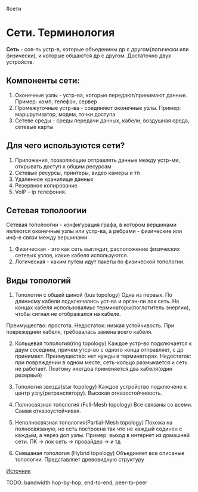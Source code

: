 \#сети

# Сети. Терминология

**Сеть** - сов-ть устр-в, которые объеденины др с другом(логически или физически), и которые общаются др с другом. Достаточно двух устройств.

## Компоненты сети:

1. Оконечные узлы - устр-ва, которые передают/принимают данные. Пример: комп, телефон, сервер
2. Промежуточные устр-ва - соединяют оконечные узлы. Пример: маршрутизатор, модем, точки доступа
3. Сетеве среды - среды передачи данных, кабели, воздушная среда, сетевые карты

## Для чего используются сети?
1. Приложения, позволяющие отправлять данные между устр-ми, открывать доступ к общим ресурсам
2. Сетевые ресурсы, принтеры, видео камеры и тп
3. Удаленное хранилище данных
4. Резервное копирование
5. VoIP - ip телефония.

## Сетевая тополоогии

Сетевая тополоогии - конфигурация графа, в котором вершинами являются оконечные узлы или устр-ва, а ребрами - физические или инф-е связи между вершинами.

1. Физическая - это как сеть выглядит, расположение физических сетевых узлов, какие кабеля используются.
2. Логическая - каким путем идут пакеты по физической топологии.

## Виды топологий

1. Топология с общей шиной (bus topology)
Одна из первых. По длинному кабели подключались уст-ва и орган-ли лок сеть. На концах кабеля использовалиьс терминаторы(поглотитель энергии), чтобы сигнал не отображался на кабеле.

Преимущество: простота. Недостаток: низкая устойчивость. При поврежеднии кабеля, требовалась замена всего кабеля.

2. Кольцевая топология(ring topology)
Каждое устр-во подключается к двум соседним, причем утср-во с одного конца отправляет, с др принимает.
Преимущество: нет нужды в терминаторах. Недостаток: при повреждении в одном месте, сеть-кольцо размыкается и сеть не работает. Поэтому иногдоа применяется два кабеля(один резервый)

3. Топология звезда(star topology)
Каждое устройство подключено к центр узлу(ретранслятору). Высокая отказостойчивость.

4. Полносвязная топология (Full-Mesh topology)
Все связаны со всеми. Самая отказоустойчивая.

5. Неполносвязная топология(Partial-Mesh topology)
Похожа на полносвязаную, но сеть построена так что не каждый содинен с каждым, а через доп узлы.
Пример: выход в интернет из домашней сети. ПК -> лок сеть -> провайдер -> и тд

6. Смешаная топология (Hybrid topology)
Объединяет все описаные топологии. Представляет древовидную структуру

[Источник](https://habr.com/ru/post/307252)

TODO:
bandwidth
hop-by-hop, end-to-end, peer-to-peer